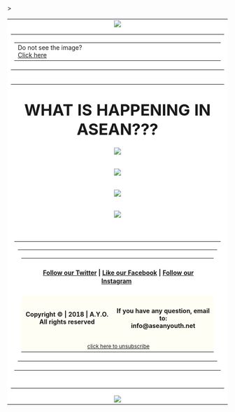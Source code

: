 <html>
<body style="margin" border:"0" padding: 0;">
 <table align="center" border="0" cellpadding="0" cellspacing="0" height="100%" width="600px" id="backgroundTable">>
   <tr>
    <td align="center" width="100%" valign="top" bgcolor="#FFFFFF">
     <table border="0" cellpadding="0" cellspacing="0" width="100%" id="templatePreheader">
       <tr>
	<img src="https://aseanyouthnet.files.wordpress.com/2018/12/circletopside.png">
         <td valign="top" class="preheaderContent">
          <table border="0" cellpadding="0" cellspacing="0" width="100%">
           <tr>
            <td valign="middle" width="600" align="Left">
             <div mc:edit="std_preheader_links">
            <span style="font-size:14px">Do not see the image? <br/><a href="http://aseanyouth.net" target="_blank">Click here</a></span>
             </div>
	          </td>
           </tr>
          </table>
        </td>
      </tr>
     </table>
     <table border="0" cellpading="0" cellspacing="0" width="600" id="templateContainer">
      <tr>
      </tr>
    <table>
    <tr>
     <td align="center" valign="top" bgcolor="#FFFFFF">
      <h2 class="h4"><span style="font-size:36px">WHAT IS HAPPENING IN ASEAN???</h2>
       <table border="0" cellpadding="5" cellspacing="0" width="600" id="templateBody">
	 <a href="https://aseanyouth.net/womenpreneurs" target"_blank"><img src="https://aseanyouthnet.files.wordpress.com/2019/03/womenpreneursforemailblast.jpg"</a>
      </table>      
       <table border="0" cellpadding="5" cellspacing="0" width="300" id="templateBody">
	 <a href="https://aseanyouth.net/arise-conference/" target"_blank"><img src="https://aseanyouthnet.files.wordpress.com/2019/03/ariseprogram-2.jpg"</a>
      </table>
      <table border="0" cellpadding="5" cellspacing="0" width="600" id="templateBody">
	 <a href="https://aseanyouth.net/ihrmun2019/" target"_blank"><img src="https://aseanyouthnet.files.wordpress.com/2019/03/ihrmun-2.jpg"</a>
      </table>															 <table border="0" cellpadding="5" cellspacing="0" width="600" id="templateBody">
	 <a href="https://aseanyouth.net/responsible-business-forum/" target"_blank"><img src="https://aseanyouthnet.files.wordpress.com/2019/03/rbf-1.jpg"</a>
      </table>
     </td>
    </tr>
      <tr>
       <td align="center" valign="top">
         <table border="0" cellpading="0" cellspacing="0" width="900" id="templateFooter">
          <tr>
           <td valign="top" class="footercontent">
            <table border="0" cellpadding="0" cellspacing="0" width="900" id="templateFooter">
             <tr>
              <td valign="top" class="FooterContent">
               <table border="0" cellpadding="0" cellspacing="0" width="900">
                <tr>
                 <td align="center" colspan="2" valign="middle" id="social" bgcolor="#FFFFFF">
                  <div mc:edit="std_social">
                   <h4 class="h4"><span style="font-size:14px"> &nbsp;<a href="https://twitter.com/ayoasean">Follow our Twitter</a> | <a href="https://www.facebook.com/pg/ASEANCommunity">Like our Facebook</a> | <a href="https://www.instagram.com/ayoasean/">Follow our Instagram</a></span>&nbsp;</h4>
                  </div>
                 </td>
                </tr>
                <tr>
                 <td align="center" valign="middle" width="900" bgcolor="#fffef4">
                  <div mc:edit="std_footer">
		   <h4 class="h4"><span style="font-size:14px">Copyright &copy; | 2018 | A.Y.O.<br/><b>All rights reserved</b></span></h6>
                  </div>
                 </td>
                 <td align="center" valign="middle" width="600" id="otherInformation" bgcolor="#fffef4">
                  <div mc:edit="OtherInformation">
                   <h4 class="h4"><span style="font-size:14px">If you have any question, email to:<br/><b>info@aseanyouth.net</b></span></h6>
                  </div>
                 </td>
                </tr>
                <tr>
                 <td colspan="2" align="center" valign="middle" id="utility" bgcolor="#fffef4">
                  <div mc:edit="std_utility">
                    &nbsp;<span style="font-size:12px"><a href="https://aseanyouth.net/unsubscribe-form/">click here to unsubscribe</a></span>
                  </div>
                 </td>
                </tr>
               </table>  
              </td>
             </tr>
            </table>
           </td>
          </tr>
         </table>
        <br/>
       </td>
      </tr>
     </table><img src="https://aseanyouthnet.files.wordpress.com/2018/12/circletopside.png">
    </body>
</html>
  
        
        
        
        
        
        
        
        
        
             
           
